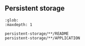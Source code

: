 ## Persistent storage

```{toctree}
:glob:
:maxdepth: 1

persistent-storage/**/README
persistent-storage/**/APPLICATION
```
